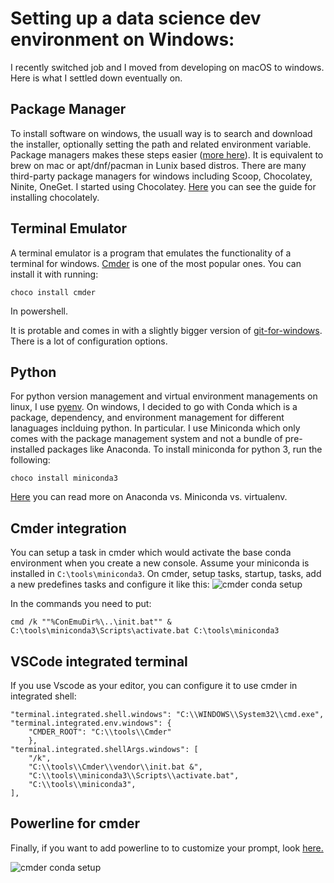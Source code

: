 <!--
.. title: Setting up a Dev environment on Windowns
.. slug: Setting up a Dev environment on Windowns
.. date: 2019-11-11 12:56:43 UTC+01:00
.. tags:
.. category:
.. link:
.. description:
.. type: text
-->

# Setting up a data science dev environment on Windows:
I recently switched job and I moved from developing on macOS to windows. Here is what I settled down eventually on.
## Package Manager
To install software on windows, the usuall way is to search and download the installer, optionally setting the path and related environment variable. Package managers makes these steps easier ([more here](https://hackernoon.com/why-windows-needs-a-package-manager-3868cffdec24)). It is equivalent to brew on mac or apt/dnf/pacman in Lunix based distros. There are many third-party package managers for windows including Scoop, Chocolatey, Ninite, OneGet. I started using Chocolatey. [Here](https://chocolatey.org/docs/installation) you can see the guide for installing chocolately.

## Terminal Emulator
A terminal emulator is a program that emulates the functionality of a terminal for windows. [Cmder](https://cmder.net/) is one of the most popular ones. You can install it with running:

```choco install cmder```

In powershell.

It is protable and comes in with a slightly bigger version of [git-for-windows](https://gitforwindows.org/). There is a lot of configuration options.

## Python
For python version management and virtual environment managements on linux, I use [pyenv](https://github.com/pyenv/pyenv). On windows, I decided to go with Conda which is a package, dependency, and environment management for different lanaguages inclduing python. In particular. I use Miniconda which only comes with the package management system and not a bundle of pre-installed packages like Anaconda. To install miniconda for python 3, run the following:

```choco install miniconda3```

[Here](http://deeplearning.lipingyang.org/2018/12/23/anaconda-vs-miniconda-vs-virtualenv/) you can read more on Anaconda vs. Miniconda vs. virtualenv.

## Cmder integration
You can setup a task in cmder which would activate the base conda environment when you create a new console. Assume your miniconda is installed in `C:\tools\miniconda3`. On cmder, setup tasks, startup, tasks, add a new predefines tasks and configure it like this:
![cmder conda setup](/images/cmder.jpg)

In the commands you need to put:

`cmd /k ""%ConEmuDir%\..\init.bat"" & C:\tools\miniconda3\Scripts\activate.bat C:\tools\miniconda3
`

## VSCode integrated terminal
If you use Vscode as your editor, you can configure it to use cmder in integrated shell:

```
"terminal.integrated.shell.windows": "C:\\WINDOWS\\System32\\cmd.exe",
"terminal.integrated.env.windows": {
    "CMDER_ROOT": "C:\\tools\\Cmder"
    },
"terminal.integrated.shellArgs.windows": [
    "/k",
    "C:\\tools\\Cmder\\vendor\\init.bat &",
    "C:\\tools\\miniconda3\\Scripts\\activate.bat",
    "C:\\tools\\miniconda3",
],
```
## Powerline for cmder
Finally, if you want to add powerline to to customize your prompt, look [here.](https://github.com/AmrEldib/cmder-powerline-prompt)

![cmder conda setup](/images/cmder_2.png)

